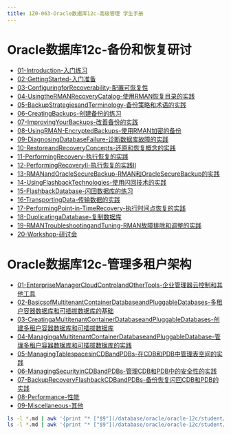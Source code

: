 ```yaml
---
title: 1Z0-063-Oracle数据库12c-高级管理 学生手册
---
```


# Oracle数据库12c-备份和恢复研讨

- [01-Introduction-入门练习](/database/oracle/oracle-12c/student/1Z0-063-Oracle数据库12c-高级管理/Oracle数据库12c-备份和恢复研讨/01-Introduction-入门练习.html)
- [02-GettingStarted-入门准备](/database/oracle/oracle-12c/student/1Z0-063-Oracle数据库12c-高级管理/Oracle数据库12c-备份和恢复研讨/02-GettingStarted-入门准备.html)
- [03-ConfiguringforRecoverability-配置可恢复性](/database/oracle/oracle-12c/student/1Z0-063-Oracle数据库12c-高级管理/Oracle数据库12c-备份和恢复研讨/03-ConfiguringforRecoverability-配置可恢复性.html)
- [04-UsingtheRMANRecoveryCatalog-使用RMAN恢复目录的实践](/database/oracle/oracle-12c/student/1Z0-063-Oracle数据库12c-高级管理/Oracle数据库12c-备份和恢复研讨/04-UsingtheRMANRecoveryCatalog-使用RMAN恢复目录的实践.html)
- [05-BackupStrategiesandTerminology-备份策略和术语的实践](/database/oracle/oracle-12c/student/1Z0-063-Oracle数据库12c-高级管理/Oracle数据库12c-备份和恢复研讨/05-BackupStrategiesandTerminology-备份策略和术语的实践.html)
- [06-CreatingBackups-创建备份的练习](/database/oracle/oracle-12c/student/1Z0-063-Oracle数据库12c-高级管理/Oracle数据库12c-备份和恢复研讨/06-CreatingBackups-创建备份的练习.html)
- [07-ImprovingYourBackups-改善备份的实践](/database/oracle/oracle-12c/student/1Z0-063-Oracle数据库12c-高级管理/Oracle数据库12c-备份和恢复研讨/07-ImprovingYourBackups-改善备份的实践.html)
- [08-UsingRMAN-EncryptedBackups-使用RMAN加密的备份](/database/oracle/oracle-12c/student/1Z0-063-Oracle数据库12c-高级管理/Oracle数据库12c-备份和恢复研讨/08-UsingRMAN-EncryptedBackups-使用RMAN加密的备份.html)
- [09-DiagnosingDatabaseFailure-诊断数据库故障的实践](/database/oracle/oracle-12c/student/1Z0-063-Oracle数据库12c-高级管理/Oracle数据库12c-备份和恢复研讨/09-DiagnosingDatabaseFailure-诊断数据库故障的实践.html)
- [10-RestoreandRecoveryConcepts-还原和恢复概念的实践](/database/oracle/oracle-12c/student/1Z0-063-Oracle数据库12c-高级管理/Oracle数据库12c-备份和恢复研讨/10-RestoreandRecoveryConcepts-还原和恢复概念的实践.html)
- [11-PerformingRecovery-执行恢复的实践](/database/oracle/oracle-12c/student/1Z0-063-Oracle数据库12c-高级管理/Oracle数据库12c-备份和恢复研讨/11-PerformingRecovery-执行恢复的实践.html)
- [12-PerformingRecoveryII-执行恢复的实践II](/database/oracle/oracle-12c/student/1Z0-063-Oracle数据库12c-高级管理/Oracle数据库12c-备份和恢复研讨/12-PerformingRecoveryII-执行恢复的实践II.html)
- [13-RMANandOracleSecureBackup-RMAN和OracleSecureBackup的实践](/database/oracle/oracle-12c/student/1Z0-063-Oracle数据库12c-高级管理/Oracle数据库12c-备份和恢复研讨/13-RMANandOracleSecureBackup-RMAN和OracleSecureBackup的实践.html)
- [14-UsingFlashbackTechnologies-使用闪回技术的实践](/database/oracle/oracle-12c/student/1Z0-063-Oracle数据库12c-高级管理/Oracle数据库12c-备份和恢复研讨/14-UsingFlashbackTechnologies-使用闪回技术的实践.html)
- [15-FlashbackDatabase-闪回数据库的练习](/database/oracle/oracle-12c/student/1Z0-063-Oracle数据库12c-高级管理/Oracle数据库12c-备份和恢复研讨/15-FlashbackDatabase-闪回数据库的练习.html)
- [16-TransportingData-传输数据的实践](/database/oracle/oracle-12c/student/1Z0-063-Oracle数据库12c-高级管理/Oracle数据库12c-备份和恢复研讨/16-TransportingData-传输数据的实践.html)
- [17-PerformingPoint-in-TimeRecovery-执行时间点恢复的实践](/database/oracle/oracle-12c/student/1Z0-063-Oracle数据库12c-高级管理/Oracle数据库12c-备份和恢复研讨/17-PerformingPoint-in-TimeRecovery-执行时间点恢复的实践.html)
- [18-DuplicatingaDatabase-复制数据库](/database/oracle/oracle-12c/student/1Z0-063-Oracle数据库12c-高级管理/Oracle数据库12c-备份和恢复研讨/18-DuplicatingaDatabase-复制数据库.html)
- [19-RMANTroubleshootingandTuning-RMAN故障排除和调整的实践](/database/oracle/oracle-12c/student/1Z0-063-Oracle数据库12c-高级管理/Oracle数据库12c-备份和恢复研讨/19-RMANTroubleshootingandTuning-RMAN故障排除和调整的实践.html)
- [20-Workshop-研讨会](/database/oracle/oracle-12c/student/1Z0-063-Oracle数据库12c-高级管理/Oracle数据库12c-备份和恢复研讨/20-Workshop-研讨会.html)

# Oracle数据库12c-管理多租户架构

- [01-EnterpriseManagerCloudControlandOtherTools-企业管理器云控制和其他工具](/database/oracle/oracle-12c/student/1Z0-063-Oracle数据库12c-高级管理/Oracle数据库12c-管理多租户架构/01-EnterpriseManagerCloudControlandOtherTools-企业管理器云控制和其他工具.html)
- [02-BasicsofMultitenantContainerDatabaseandPluggableDatabases-多租户容器数据库和可插拔数据库的基础](/database/oracle/oracle-12c/student/1Z0-063-Oracle数据库12c-高级管理/Oracle数据库12c-管理多租户架构/02-BasicsofMultitenantContainerDatabaseandPluggableDatabases-多租户容器数据库和可插拔数据库的基础.html)
- [03-CreatingaMultitenantContainerDatabaseandPluggableDatabases-创建多租户容器数据库和可插拔数据库](/database/oracle/oracle-12c/student/1Z0-063-Oracle数据库12c-高级管理/Oracle数据库12c-管理多租户架构/03-CreatingaMultitenantContainerDatabaseandPluggableDatabases-创建多租户容器数据库和可插拔数据库.html)
- [04-ManagingaMultitenantContainerDatabaseandPluggableDatabase-管理多租户容器数据库和可插拔数据库的实践](/database/oracle/oracle-12c/student/1Z0-063-Oracle数据库12c-高级管理/Oracle数据库12c-管理多租户架构/04-ManagingaMultitenantContainerDatabaseandPluggableDatabase-管理多租户容器数据库和可插拔数据库的实践.html)
- [05-ManagingTablespacesinCDBandPDBs-在CDB和PDB中管理表空间的实践](/database/oracle/oracle-12c/student/1Z0-063-Oracle数据库12c-高级管理/Oracle数据库12c-管理多租户架构/05-ManagingTablespacesinCDBandPDBs-在CDB和PDB中管理表空间的实践.html)
- [06-ManagingSecurityinCDBandPDBs-管理CDB和PDB中的安全性的实践](/database/oracle/oracle-12c/student/1Z0-063-Oracle数据库12c-高级管理/Oracle数据库12c-管理多租户架构/06-ManagingSecurityinCDBandPDBs-管理CDB和PDB中的安全性的实践.html)
- [07-BackupRecoveryFlashbackCDBandPDBs-备份恢复闪回CDB和PDB的实践](/database/oracle/oracle-12c/student/1Z0-063-Oracle数据库12c-高级管理/Oracle数据库12c-管理多租户架构/07-BackupRecoveryFlashbackCDBandPDBs-备份恢复闪回CDB和PDB的实践.html)
- [08-Performance-性能](/database/oracle/oracle-12c/student/1Z0-063-Oracle数据库12c-高级管理/Oracle数据库12c-管理多租户架构/08-Performance-性能.html)
- [09-Miscellaneous-其他](/database/oracle/oracle-12c/student/1Z0-063-Oracle数据库12c-高级管理/Oracle数据库12c-管理多租户架构/09-Miscellaneous-其他.html)

```bash
ls -l *.md | awk '{print "* ["$9"](/database/oracle/oracle-12c/student/1Z0-063-Oracle数据库12c-高级管理/Oracle数据库12c-备份和恢复研讨/"$9")"}' | sed 's/.md//'|sed 's/.md/.html/g'
ls -l *.md | awk '{print "* ["$9"](/database/oracle/oracle-12c/student/1Z0-063-Oracle数据库12c-高级管理/Oracle数据库12c-管理多租户架构/"$9")"}' | sed 's/.md//'|sed 's/.md/.html/g'

```
